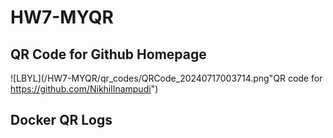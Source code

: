 # HW7-MYQR

## QR Code for Github Homepage
![LBYL](/HW7-MYQR/qr_codes/QRCode_20240717003714.png"QR code for https://github.com/NikhilInampudi")

## Docker QR Logs

